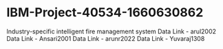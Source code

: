 # IBM-Project-40534-1660630862
Industry-specific intelligent fire management system
Data Link - arul2002
Data Link - Ansari2001
Data Link - arunr2022
Data Link - Yuvaraj1308
